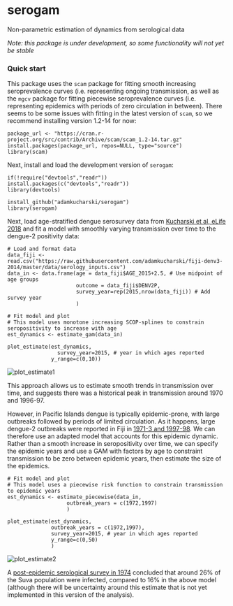 # serogam
Non-parametric estimation of dynamics from serological data

*Note: this package is under development, so some functionality will not yet be stable*

### Quick start

This package uses the `scam` package for fitting smooth increasing seroprevalence curves (i.e. representing ongoing transmission, as well as the `mgcv` package for fitting piecewise seroprevalence curves (i.e. representing epidemics with periods of zero circulation in between). There seems to be some issues with fitting in the latest version of `scam`, so we recommend installing version 1.2-14 for now:

```
package_url <- "https://cran.r-project.org/src/contrib/Archive/scam/scam_1.2-14.tar.gz"
install.packages(package_url, repos=NULL, type="source")
library(scam)
```

Next, install and load the development version of `serogam`:

```
if(!require("devtools","readr")) install.packages(c("devtools","readr"))
library(devtools)

install_github("adamkucharski/serogam")
library(serogam)
```

Next, load age-stratified dengue serosurvey data from [Kucharski et al, eLife 2018](https://elifesciences.org/articles/34848) and fit a model with smoothly varying transmission over time to the dengue-2 positivity data:

```
# Load and format data
data_fiji <- read.csv("https://raw.githubusercontent.com/adamkucharski/fiji-denv3-2014/master/data/serology_inputs.csv")
data_in <- data.frame(age = data_fiji$AGE_2015+2.5, # Use midpoint of age groups
                      outcome = data_fiji$DENV2P,
                      survey_year=rep(2015,nrow(data_fiji)) # Add survey year
                      )
                      
# Fit model and plot
# This model uses monotone increasing SCOP-splines to constrain seropositivity to increase with age
est_dynamics <- estimate_gam(data_in)

plot_estimate(est_dynamics,
	            survey_year=2015, # year in which ages reported
              y_range=c(0,10))

```

![plot_estimate1](https://github.com/adamkucharski/serogam/assets/8329046/da962b8e-7d50-45ec-8678-adaadc6d956f)

This approach allows us to estimate smooth trends in transmission over time, and suggests there was a historical peak in transmission around 1970 and 1996-97.

However, in Pacific Islands dengue is typically epidemic-prone, with large outbreaks followed by periods of limited circulation. As it happens, large dengue-2 outbreaks were reported in Fiji in [1971-3 and 1997-98](https://elifesciences.org/articles/34848). We can therefore use an adapted model that accounts for this epidemic dynamic. Rather than a smooth increase in seropositivity over time, we can specify the epidemic years and use a GAM with factors by age to constraint transmission to be zero between epidemic years, then estimate the size of the epidemics.


```
# Fit model and plot
# This model uses a piecewise risk function to constrain transmission to epidemic years
est_dynamics <- estimate_piecewise(data_in,
				   outbreak_years = c(1972,1997)
				   )

plot_estimate(est_dynamics,
              outbreak_years = c(1972,1997),
              survey_year=2015, # year in which ages reported
              y_range=c(0,50)
              )
```

![plot_estimate2](https://github.com/adamkucharski/serogam/assets/8329046/7eb71910-1cda-4c61-b42e-040abbf6e011)

A [post-epidemic serological survey in 1974](https://www.cambridge.org/core/journals/epidemiology-and-infection/article/mosquitoborne-infections-in-fiji-v-the-197173-dengue-epidemic/FA8AA20BB439CAB922974B498AE0F21C) concluded that around 26% of the Suva population were infected, compared to 16% in the above model (although there will be uncertainty around this estimate that is not yet implemented in this version of the analysis).
